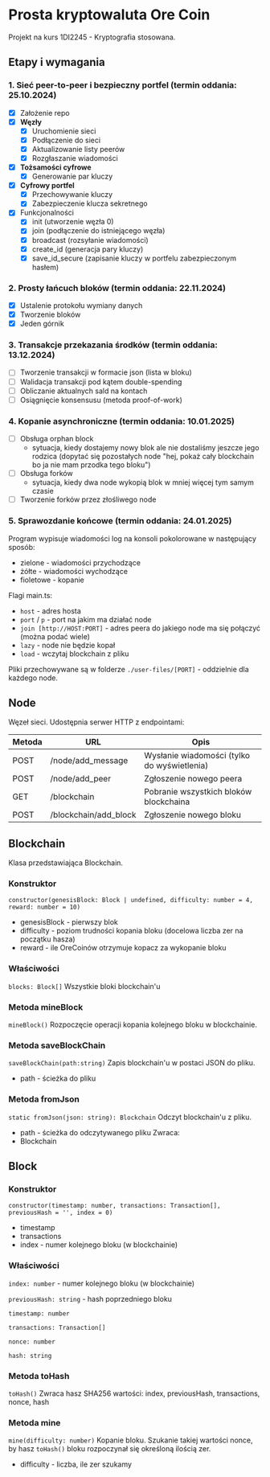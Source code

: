 # Prosta kryptowaluta Ore Coin

Projekt na kurs 1DI2245 - Kryptografia stosowana.

## Etapy i wymagania

### 1. Sieć peer-to-peer i bezpieczny portfel (termin oddania: 25.10.2024)

- [x] Założenie repo
- [x] **Węzły**
  - [x] Uruchomienie sieci
  - [x] Podłączenie do sieci
  - [x] Aktualizowanie listy peerów
  - [x] Rozgłaszanie wiadomości
- [x] **Tożsamości cyfrowe**
  - [x] Generowanie par kluczy
- [x] **Cyfrowy portfel**
  - [x] Przechowywanie kluczy
  - [x] Zabezpieczenie klucza sekretnego
- [x] Funkcjonalności
  - [x] init (utworzenie węzła 0)
  - [x] join (podłączenie do istniejącego węzła)
  - [x] broadcast (rozsyłanie wiadomości)
  - [x] create_id (generacja pary kluczy)
  - [x] save_id_secure (zapisanie kluczy w portfelu zabezpieczonym hasłem)

### 2. Prosty łańcuch bloków (termin oddania: 22.11.2024)

- [x] Ustalenie protokołu wymiany danych
- [x] Tworzenie bloków
- [x] Jeden górnik

### 3. Transakcje przekazania środków (termin oddania: 13.12.2024)

- [ ] Tworzenie transakcji w formacie json (lista w bloku)
- [ ] Walidacja transakcji pod kątem double-spending
- [ ] Obliczanie aktualnych sald na kontach
- [ ] Osiągnięcie konsensusu (metoda proof-of-work)

### 4. Kopanie asynchroniczne (termin oddania: 10.01.2025)

- [ ] Obsługa orphan block
  - sytuacja, kiedy dostajemy nowy blok ale nie dostaliśmy jeszcze jego rodzica (dopytać się pozostałych node "hej, pokaż cały blockchain bo ja nie mam przodka tego bloku")
- [ ] Obsługa forków
  - sytuacja, kiedy dwa node wykopią blok w mniej więcej tym samym czasie
- [ ] Tworzenie forków przez złośliwego node

### 5. Sprawozdanie końcowe (termin oddania: 24.01.2025)

Program wypisuje wiadomości log na konsoli pokolorowane w następujący sposób:
- zielone - wiadomości przychodzące
- żółte - wiadomości wychodzące
- fioletowe - kopanie

Flagi main.ts:
- `host` - adres hosta
- `port` / `p` - port na jakim ma działać node
- `join [http://HOST:PORT]` - adres peera do jakiego node ma się połączyć (można podać wiele) 
- `lazy` - node nie będzie kopał
- `load` - wczytaj blockchain z pliku

Pliki przechowywane są w folderze `./user-files/[PORT]` - oddzielnie dla każdego node.

## Node

Węzeł sieci. Udostępnia serwer HTTP z endpointami:

| Metoda | URL                   | Opis                                        |
| ------ | --------------------- | ------------------------------------------- |
| POST   | /node/add_message     | Wysłanie wiadomości (tylko do wyświetlenia) |
| POST   | /node/add_peer        | Zgłoszenie nowego peera                     |
| GET    | /blockchain           | Pobranie wszystkich bloków blockchaina      |
| POST   | /blockchain/add_block | Zgłoszenie nowego bloku                     |

## Blockchain

Klasa przedstawiająca Blockchain.

### Konstruktor

`constructor(genesisBlock: Block | undefined, difficulty: number = 4, reward: number = 10)`

- genesisBlock - pierwszy blok
- difficulty - poziom trudności kopania bloku (docelowa liczba zer na początku
  hasza)
- reward - ile OreCoinów otrzymuje kopacz za wykopanie bloku

### Właściwości

`blocks: Block[]` Wszystkie bloki blockchain'u

### Metoda **mineBlock**

`mineBlock()` Rozpoczęcie operacji kopania kolejnego bloku w blockchainie.

### Metoda **saveBlockChain**

`saveBlockChain(path:string)` Zapis blockchain'u w postaci JSON do pliku.

- path - ścieżka do pliku

### Metoda **fromJson**

`static fromJson(json: string): Blockchain` Odczyt blockchain'u z pliku.

- path - ścieżka do odczytywanego pliku Zwraca:
- Blockchain

## Block

### Konstruktor

`constructor(timestamp: number, transactions: Transaction[], previousHash = '', index = 0)`

- timestamp
- transactions
- index - numer kolejnego bloku (w blockchainie)

### Właściwości

`index: number` - numer kolejnego bloku (w blockchainie)

`previousHash: string` - hash poprzedniego bloku

`timestamp: number`

`transactions: Transaction[]`

`nonce: number`

`hash: string`

### Metoda toHash

`toHash()` Zwraca hasz SHA256 wartości: index, previousHash, transactions,
nonce, hash

### Metoda mine

`mine(difficulty: number)` Kopanie bloku. Szukanie takiej wartości nonce, by
hasz `toHash()` bloku rozpoczynał się określoną ilością zer.

- difficulty - liczba, ile zer szukamy

